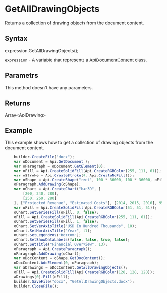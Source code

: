 # GetAllDrawingObjects

Returns a collection of drawing objects from the document content.

## Syntax

expression.GetAllDrawingObjects();

`expression` - A variable that represents a [ApiDocumentContent](../ApiDocumentContent.md) class.

## Parametrs

This method doesn't have any parameters.

## Returns

Array<[ApiDrawing](../../ApiDrawing/ApiDrawing.md)>

## Example

This example shows how to get a collection of drawing objects from the document content.

```javascript
	builder.CreateFile("docx");
	var oDocument = Api.GetDocument();
	var oParagraph = oDocument.GetElement(0);
	var oFill = Api.CreateSolidFill(Api.CreateRGBColor(255, 111, 61));
	var oStroke = Api.CreateStroke(0, Api.CreateNoFill());
	var oShape = Api.CreateShape("rect", 100 * 36000, 100 * 36000, oFill, oStroke);
	oParagraph.AddDrawing(oShape);
	var oChart = Api.CreateChart("bar3D", [
		[200, 240, 280],
		[250, 260, 280]
	], ["Projected Revenue", "Estimated Costs"], [2014, 2015, 2016], 95 * 36000, 70 * 36000, 24);
	var oFill = Api.CreateSolidFill(Api.CreateRGBColor(51, 51, 51));
	oChart.SetSeriesFill(oFill, 0, false);
	oFill = Api.CreateSolidFill(Api.CreateRGBColor(255, 111, 61));
	oChart.SetSeriesFill(oFill, 1, false);
	oChart.SetVerAxisTitle("USD In Hundred Thousands", 10);
	oChart.SetHorAxisTitle("Year", 11);
	oChart.SetLegendPos("bottom");
	oChart.SetShowDataLabels(false, false, true, false);
	oChart.SetTitle("Financial Overview", 13);
	oParagraph = Api.CreateParagraph();
	oParagraph.AddDrawing(oChart);
	var oDocContent = oShape.GetDocContent();
	oDocContent.AddElement(0, oParagraph);
	var aDrawings = oDocContent.GetAllDrawingObjects();
	oFill = Api.CreateSolidFill(Api.CreateRGBColor(128, 128, 128));
	aDrawings[0].Fill(oFill);
	builder.SaveFile("docx", "GetAllDrawingObjects.docx");
	builder.CloseFile();
```
